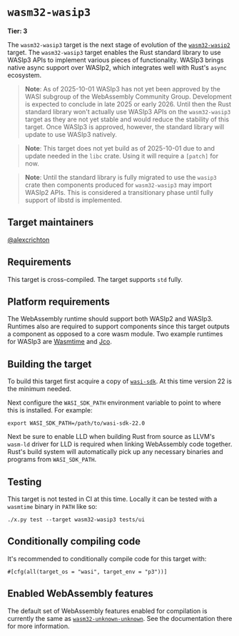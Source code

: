 # `wasm32-wasip3`

**Tier: 3**

The `wasm32-wasip3` target is the next stage of evolution of the
[`wasm32-wasip2`](./wasm32-wasip2.md) target. The `wasm32-wasip3` target enables
the Rust standard library to use WASIp3 APIs to implement various pieces of
functionality. WASIp3 brings native async support over WASIp2, which integrates
well with Rust's `async` ecosystem.

> **Note**: As of 2025-10-01 WASIp3 has not yet been approved by the WASI
> subgroup of the WebAssembly Community Group. Development is expected to
> conclude in late 2025 or early 2026. Until then the Rust standard library
> won't actually use WASIp3 APIs on the `wasm32-wasip3` target as they are not
> yet stable and would reduce the stability of this target. Once WASIp3 is
> approved, however, the standard library will update to use WASIp3 natively.

> **Note**: This target does not yet build as of 2025-10-01 due to and update
> needed in the `libc` crate. Using it will require a `[patch]` for now.

> **Note**: Until the standard library is fully migrated to use the `wasip3`
> crate then components produced for `wasm32-wasip3` may import WASIp2 APIs.
> This is considered a transitionary phase until fully support of libstd is
> implemented.

## Target maintainers

[@alexcrichton](https://github.com/alexcrichton)

## Requirements

This target is cross-compiled. The target supports `std` fully.

## Platform requirements

The WebAssembly runtime should support both WASIp2 and WASIp3. Runtimes also
are required to support components since this target outputs a component as
opposed to a core wasm module. Two example runtimes for WASIp3 are [Wasmtime]
and [Jco].

[Wasmtime]: https://wasmtime.dev/
[Jco]: https://github.com/bytecodealliance/jco

## Building the target

To build this target first acquire a copy of
[`wasi-sdk`](https://github.com/WebAssembly/wasi-sdk/). At this time version 22
is the minimum needed.

Next configure the `WASI_SDK_PATH` environment variable to point to where this
is installed. For example:

```text
export WASI_SDK_PATH=/path/to/wasi-sdk-22.0
```

Next be sure to enable LLD when building Rust from source as LLVM's `wasm-ld`
driver for LLD is required when linking WebAssembly code together. Rust's build
system will automatically pick up any necessary binaries and programs from
`WASI_SDK_PATH`.

## Testing

This target is not tested in CI at this time. Locally it can be tested with a
`wasmtime` binary in `PATH` like so:

```text
./x.py test --target wasm32-wasip3 tests/ui
```

## Conditionally compiling code

It's recommended to conditionally compile code for this target with:

```text
#[cfg(all(target_os = "wasi", target_env = "p3"))]
```

## Enabled WebAssembly features

The default set of WebAssembly features enabled for compilation is currently the
same as [`wasm32-unknown-unknown`](./wasm32-unknown-unknown.md). See the
documentation there for more information.
